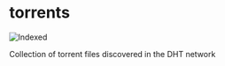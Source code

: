 torrents 
========
![Indexed](https://img.shields.io/badge/indexed-138481-blue)

Collection of torrent files discovered in the DHT network
